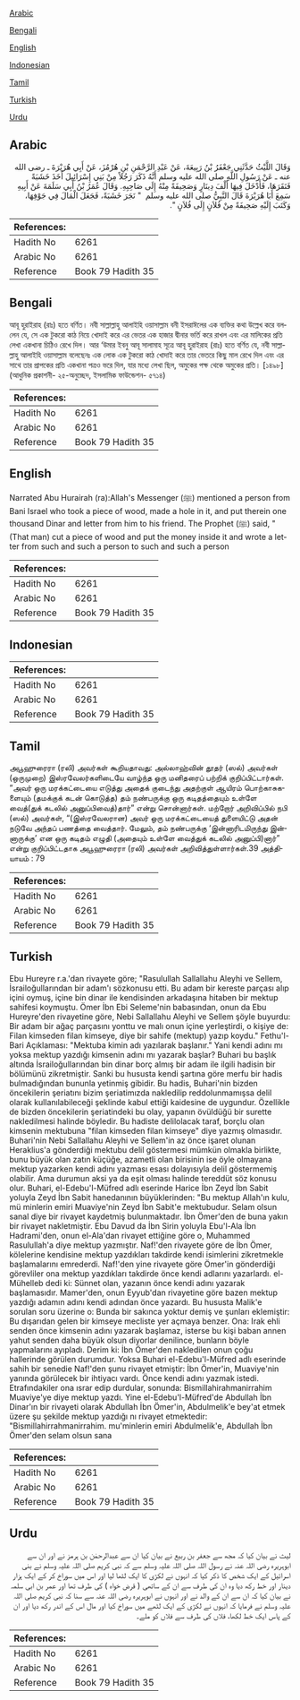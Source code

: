 [Arabic](#arabic)

[Bengali](#bengali)

[English](#english)

[Indonesian](#indonesian)

[Tamil](#tamil)

[Turkish](#turkish)

[Urdu](#urdu)

## Arabic


<div dir="rtl" lang="ar" style={{fontSize:'larger',backgroundColor:'#f8f9fa',padding:20}}>
وَقَالَ اللَّيْثُ حَدَّثَنِي جَعْفَرُ بْنُ رَبِيعَةَ، عَنْ عَبْدِ الرَّحْمَنِ بْنِ هُرْمُزَ، عَنْ أَبِي هُرَيْرَةَ ـ رضى الله عنه ـ عَنْ رَسُولِ اللَّهِ صلى الله عليه وسلم أَنَّهُ ذَكَرَ رَجُلاً مِنْ بَنِي إِسْرَائِيلَ أَخَذَ خَشَبَةً فَنَقَرَهَا، فَأَدْخَلَ فِيهَا أَلْفَ دِينَارٍ وَصَحِيفَةً مِنْهُ إِلَى صَاحِبِهِ‏.‏ وَقَالَ عُمَرُ بْنُ أَبِي سَلَمَةَ عَنْ أَبِيهِ سَمِعَ أَبَا هُرَيْرَةَ قَالَ النَّبِيُّ صلى الله عليه وسلم ‏ "‏ نَجَرَ خَشَبَةً، فَجَعَلَ الْمَالَ فِي جَوْفِهَا، وَكَتَبَ إِلَيْهِ صَحِيفَةً مِنْ فُلاَنٍ إِلَى فُلاَنٍ ‏"‏‏.‏
</div>
<div style={{backgroundColor:'#f8f9fa',padding:20, marginBottom: 10}}><table> <thead> <tr> <th>References:</th> <th></th> </tr> </thead> <tbody><tr><td>Hadith No</td><td>6261</td></tr><tr><td>Arabic No</td><td>6261</td></tr><tr><td>Reference</td><td>Book 79 Hadith 35</td></tr></tbody></table></div>

## Bengali


<div dir="ltr" lang="bn" style={{fontSize:'larger',backgroundColor:'#f8f9fa',padding:20}}>
আবূ হুরাইরাহ (রাঃ) হতে বর্ণিত। নবী সাল্লাল্লাহু আলাইহি ওয়াসাল্লাম বনী ইসরাঈলের এক ব্যক্তির কথা উল্লেখ করে বললেন যে, সে এক টুকরো কাঠ নিয়ে খোদাই করে এর ভেতর এক হাজার দ্বীনার ভর্তি করে রাখল এবং এর মালিকের প্রতি লেখা একখানা চিঠিও রেখে দিল। আর ‘উমার ইবনু আবূ সালামাহ সূত্রে আবূ হুরাইরাহ (রাঃ) হতে বর্ণিত যে, নবী সাল্লাল্লাহু আলাইহি ওয়াসাল্লাম বলেছেনঃ এক লোক এক টুকরো কাঠ খোদাই করে তার ভেতরে কিছু মাল রেখে দিল এবং এর সাথে তার প্রাপকের প্রতি একখানা পত্রও ভরে দিল, যার মধ্যে লেখা ছিল, অমুকের পক্ষ থেকে অমুকের প্রতি। [১৪৯৮] (আধুনিক প্রকাশনী- ২৫-অনুচ্ছেদ, ইসলামিক ফাউন্ডেশন- ৫৭১৪)
</div>
<div style={{backgroundColor:'#f8f9fa',padding:20, marginBottom: 10}}><table> <thead> <tr> <th>References:</th> <th></th> </tr> </thead> <tbody><tr><td>Hadith No</td><td>6261</td></tr><tr><td>Arabic No</td><td>6261</td></tr><tr><td>Reference</td><td>Book 79 Hadith 35</td></tr></tbody></table></div>

## English


<div dir="ltr" lang="en" style={{fontSize:'larger',backgroundColor:'#f8f9fa',padding:20}}>
Narrated Abu Hurairah (ra):Allah's Messenger (ﷺ) mentioned a person from Bani Israel who took a piece of wood, made a hole in it, and put therein one thousand Dinar and letter from him to his friend. The Prophet (ﷺ) said, "(That man) cut a piece of wood and put the money inside it and wrote a letter from such and such a person to such and such a person
</div>
<div style={{backgroundColor:'#f8f9fa',padding:20, marginBottom: 10}}><table> <thead> <tr> <th>References:</th> <th></th> </tr> </thead> <tbody><tr><td>Hadith No</td><td>6261</td></tr><tr><td>Arabic No</td><td>6261</td></tr><tr><td>Reference</td><td>Book 79 Hadith 35</td></tr></tbody></table></div>

## Indonesian


<div dir="ltr" lang="id" style={{fontSize:'larger',backgroundColor:'#f8f9fa',padding:20}}>

</div>
<div style={{backgroundColor:'#f8f9fa',padding:20, marginBottom: 10}}><table> <thead> <tr> <th>References:</th> <th></th> </tr> </thead> <tbody><tr><td>Hadith No</td><td>6261</td></tr><tr><td>Arabic No</td><td>6261</td></tr><tr><td>Reference</td><td>Book 79 Hadith 35</td></tr></tbody></table></div>

## Tamil


<div dir="ltr" lang="ta" style={{fontSize:'larger',backgroundColor:'#f8f9fa',padding:20}}>
அபூஹுரைரா (ரலி) அவர்கள் கூறியதாவது: அல்லாஹ்வின் தூதர் (ஸல்) அவர்கள் (ஒருமுறை) இஸ்ரவேலர்களிடையே வாழ்ந்த ஒரு மனிதரைப் பற்றிக் குறிப்பிட்டார்கள். “அவர் ஒரு மரக்கட்டையை எடுத்து அதைக் குடைந்து அதற்குள் ஆயிரம் பொற்காசுகளையும் (தமக்குக் கடன் கொடுத்த) தம் நண்பருக்கு ஒரு கடிதத்தையும் உள்ளே வைத்(துக் கடலில் அனுப்பிவைத்)தார்” என்று சொன்னார்கள். மற்றோர் அறிவிப்பில் நபி (ஸல்) அவர்கள், “(இஸ்ரவேலரான) அவர் ஒரு மரக்கட்டையைத் துளையிட்டு அதன் நடுவே அந்தப் பணத்தை வைத்தார். மேலும், தம் நண்பருக்கு ‘இன்னாரிடமிருந்து இன்னாருக்கு’ என ஒரு கடிதம் எழுதி (அதையும் உள்ளே வைத்துக் கடலில் அனுப்பி)னார்” என்று குறிப்பிட்டதாக அபூஹுரைரா (ரலி) அவர்கள் அறிவித்துள்ளார்கள்.39 அத்தியாயம் : 79
</div>
<div style={{backgroundColor:'#f8f9fa',padding:20, marginBottom: 10}}><table> <thead> <tr> <th>References:</th> <th></th> </tr> </thead> <tbody><tr><td>Hadith No</td><td>6261</td></tr><tr><td>Arabic No</td><td>6261</td></tr><tr><td>Reference</td><td>Book 79 Hadith 35</td></tr></tbody></table></div>

## Turkish


<div dir="ltr" lang="tr" style={{fontSize:'larger',backgroundColor:'#f8f9fa',padding:20}}>
Ebu Hureyre r.a.'dan rivayete göre; "Rasulullah Sallallahu Aleyhi ve Sellem, İsrailoğullarından bir adam'ı sözkonusu etti. Bu adam bir kereste parçası alıp içini oymuş, içine bin dinar ile kendisinden arkadaşına hitaben bir mektup sahifesi koymuştu. Ömer İbn Ebi Seleme'nin babasından, onun da Ebu Hureyre'den rivayetine göre, Nebi Sallallahu Aleyhi ve Sellem şöyle buyurdu: Bir adam bir ağaç parçasını yonttu ve malı onun içine yerleştirdi, o kişiye de: Filan kimseden filan kimseye, diye bir sahife (mektup) yazıp koydu." Fethu'l-Bari Açıklaması: "Mektuba kimin adı yazılarak başlanır." Yani kendi adını mı yoksa mektup yazdığı kimsenin adını mı yazarak başlar? Buhari bu başlık altında İsrailoğullarından bin dinar borç almış bir adam ile ilgili hadisin bir bölümünü zikretmiştir. Sanki bu hususta kendi şartına göre merfu bir hadis bulmadığından bununla yetinmiş gibidir. Bu hadis, Buhari'nin bizden öncekilerin şeriatını bizim şeriatimızda nakledilip reddolunmamışsa delil olarak kullanılabileceği şeklinde kabul ettiği kaidesine de uygundur. Özellikle de bizden öncekilerin şeriatindeki bu olay, yapanın övüldüğü bir surette nakledilmesi halinde böyledir. Bu hadiste delilolacak taraf, borçlu olan kimsenin mektubuna "filan kimseden filan kimseye" diye yazmış olmasıdır. Buhari'nin Nebi Sallallahu Aleyhi ve Sellem'in az önce işaret olunan Heraklius'a gönderdiği mektubu delil göstermesi mümkün olmakla birlikte, bunu büyük olan zatın küçüğe, azametli olan birisinin ise öyle olmayana mektup yazarken kendi adını yazması esası dolayısıyla delil göstermemiş olabilir. Ama durumun aksi ya da eşit olması halinde tereddüt söz konusu olur. Buhari, el-Edebu'l-Müfred adlı eserinde Harice İbn Zeyd İbn Sabit yoluyla Zeyd İbn Sabit hanedanının büyüklerinden: "Bu mektup Allah'ın kulu, mü minlerin emiri Muaviye'nin Zeyd İbn Sabit'e mektubudur. Selam olsun sanal diye bir rivayet kaydetmiş bulunmaktadır. İbn Ömer'den de buna yakın bir rivayet nakletmiştir. Ebu Davud da İbn Sirin yoluyla Ebu'l-Ala İbn Hadrami'den, onun el-Ala'dan rivayet ettiğine göre o, Muhammed Rasulullah'a diye mektup yazmıştır. Naf!'den rivayete göre de İbn Ömer, kölelerine kendisine mektup yazdıkları takdirde kendi isimlerini zikretmekle başlamalarını emrederdi. Naf!'den yine rivayete göre Ömer'in gönderdiği görevliler ona mektup yazdıkları takdirde önce kendi adlarını yazarlardı. el-Mühelleb dedi ki: Sünnet olan, yazanın önce kendi adını yazarak başlamasıdır. Mamer'den, onun Eyyub'dan rivayetine göre bazen mektup yazdığı adamın adını kendi adından önce yazardı. Bu hususta Malik'e sorulan soru üzerine o: Bunda bir sakınca yoktur demiş ve şunları eklemiştir: Bu dışarıdan gelen bir kimseye mecliste yer açmaya benzer. Ona: Irak ehli senden önce kimsenin adını yazarak başlamaz, isterse bu kişi baban annen yahut senden daha büyük olsun diyorlar denilince, bunların böyle yapmalarını ayıpladı. Derim ki: İbn Ömer'den nakledilen onun çoğu hallerinde görülen durumdur. Yoksa Buhari el-Edebu'l-Müfred adlı eserinde sahih bir senedie Naf!'den şunu rivayet etmiştir: İbn Ömer'in, Muaviye'nin yanında görülecek bir ihtiyacı vardı. Önce kendi adını yazmak istedi. Etrafındakiler ona ısrar edip durdular, sonunda: Bismillahirahmanirrahim Muaviye'ye diye mektup yazdı. Yine el-Edebu'l-Müfred'de Abdullah İbn Dinar'ın bir rivayeti olarak Abdullah İbn Ömer'in, Abdulmelik'e bey'at etmek üzere şu şekilde mektup yazdığı nı rivayet etmektedir: "Bismillahirrahmanirrahim. mu'minlerin emiri Abdulmelik'e, Abdullah İbn Ömer'den selam olsun sana
</div>
<div style={{backgroundColor:'#f8f9fa',padding:20, marginBottom: 10}}><table> <thead> <tr> <th>References:</th> <th></th> </tr> </thead> <tbody><tr><td>Hadith No</td><td>6261</td></tr><tr><td>Arabic No</td><td>6261</td></tr><tr><td>Reference</td><td>Book 79 Hadith 35</td></tr></tbody></table></div>

## Urdu


<div dir="rtl" lang="ur" style={{fontSize:'larger',backgroundColor:'#f8f9fa',padding:20}}>
لیث نے بیان کیا کہ مجھ سے جعفر بن ربیع نے بیان کیا ان سے عبدالرحمٰن بن ہرمز نے اور ان سے ابوہریرہ رضی اللہ عنہ نے رسول اللہ صلی اللہ علیہ وسلم سے کہ نبی کریم صلی اللہ علیہ وسلم نے بنی اسرائیل کے ایک شخص کا ذکر کیا کہ انہوں نے لکڑی کا ایک لٹھا لیا اور اس میں سوراخ کر کے ایک ہزار دینار اور خط رکھ دیا وہ ان کی طرف سے ان کے ساتھی ( قرض خواہ ) کی طرف تھا اور عمر بن ابی سلمہ نے بیان کیا کہ ان سے ان کے والد نے اور انہوں نے ابوہریرہ رضی اللہ عنہ سے سنا کہ نبی کریم صلی اللہ علیہ وسلم نے فرمایا کہ انہوں نے لکڑی کے ایک لٹھے میں سوراخ کیا اور مال اس کے اندر رکھ دیا اور ان کے پاس ایک خط لکھا، فلاں کی طرف سے فلاں کو ملے۔
</div>
<div style={{backgroundColor:'#f8f9fa',padding:20, marginBottom: 10}}><table> <thead> <tr> <th>References:</th> <th></th> </tr> </thead> <tbody><tr><td>Hadith No</td><td>6261</td></tr><tr><td>Arabic No</td><td>6261</td></tr><tr><td>Reference</td><td>Book 79 Hadith 35</td></tr></tbody></table></div>